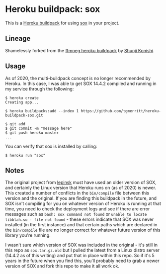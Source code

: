 Heroku buildpack: sox
=======================

This is a [Heroku buildpack](http://devcenter.heroku.com/articles/buildpacks) for using [sox](http://sox.sourceforge.net/) in your project.  

Lineage
-------

Shamelessly forked from the [ffmpeg heroku buildpack](https://github.com/shunjikonishi/heroku-buildpack-ffmpeg) by [Shunji Konishi](https://github.com/shunjikonishi).

Usage
-----
As of 2020, the multi-buildpack concept is no longer recommended by Heroku.  In this case, I was able to get SOX 14.4.2 compiled and running in my service through the following:

    $ heroku create 
    Creating app...
    
    $ heroku buildpacks:add --index 1 https://github.com/tgmerritt/heroku-buildpack-sox.git

    $ git add 
    $ git commit -m "message here"
    $ git push heroku master
    ...

You can verify that sox is installed by calling:

    $ heroku run "sox"

Notes
-----

The original project from [lepinsk](https://github.com/lepinsk/heroku-buildpack-sox) must have used an older version of SOX, and certainly the Linux version that Heroku runs on (as of 2020) is newer.  This created a number of conflicts in the `bin/compile` file between this version and the original.  If you are finding this buildpack in the future, and SOX isn't compiling for you on whatever version of Heroku is running at that time, you need to check the deployment logs and see if there are error messages such as `bash: sox command not found` or `unable to locate libblah.so - file not found` - these errors indicate that SOX was never installed (in the first instance) and that certain paths which are declared in the `bin/compile` file are no longer correct for whatever future version of this library you're running.

I wasn't sure which version of SOX was included in the original - it's still in this repo as `sox.tar.gz.old` but I pulled the latest from a Linux distro server (14.4.2 as of this writing) and put that in place within this repo.  So if it's 5 years in the future when you find this, you'll probably need to grab a newer version of SOX and fork this repo to make it all work ok.